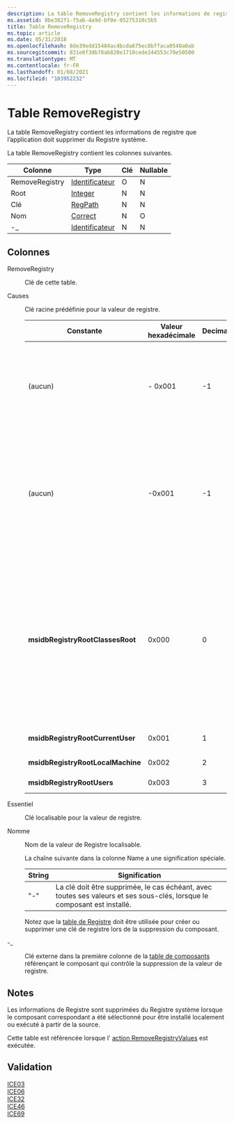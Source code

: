 ```yaml
---
description: La table RemoveRegistry contient les informations de registre que l’application doit supprimer du Registre système.
ms.assetid: 8be382f1-f5ab-4a9d-bf0e-05275310c5b5
title: Table RemoveRegistry
ms.topic: article
ms.date: 05/31/2018
ms.openlocfilehash: 8de39edd15484ac4bcda675ec8bffaca0540a0ab
ms.sourcegitcommit: 831e8f3db78ab820e1710cede244553c70e50500
ms.translationtype: MT
ms.contentlocale: fr-FR
ms.lasthandoff: 01/08/2021
ms.locfileid: "103952232"
---
```

# <a name="removeregistry-table"></a>Table RemoveRegistry

La table RemoveRegistry contient les informations de registre que l’application doit supprimer du Registre système.

La table RemoveRegistry contient les colonnes suivantes.



| Colonne         | Type                         | Clé | Nullable |
|----------------|------------------------------|-----|----------|
| RemoveRegistry | [Identificateur](identifier.md) | O   | N        |
| Root           | [Integer](integer.md)       | N   | N        |
| Clé            | [RegPath](regpath.md)       | N   | N        |
| Nom           | [Correct](formatted.md)   | N   | O        |
| -\_    | [Identificateur](identifier.md) | N   | N        |



 

## <a name="columns"></a>Colonnes

<dl> <dt>

<span id="RemoveRegistry"></span><span id="removeregistry"></span><span id="REMOVEREGISTRY"></span>RemoveRegistry
</dt> <dd>

Clé de cette table.

</dd> <dt>

<span id="Root"></span><span id="root"></span><span id="ROOT"></span>Causes
</dt> <dd>

Clé racine prédéfinie pour la valeur de registre.



| Constante                          | Valeur hexadécimale | Decimal | Clé racine                                                                                                                                                                                                           |
|-----------------------------------|-------------|---------|--------------------------------------------------------------------------------------------------------------------------------------------------------------------------------------------------------------------|
| (aucun)                            | \- 0x001    | -1      | **HKEY \_ Le \_** programme d’installation de l’utilisateur actuel définit cette clé lors de l’installation par utilisateur.<br/>                                                                                                                    |
| (aucun)                            | -0x001      | -1      | **HKEY \_ Le \_** programme d’installation de l’ordinateur local définit cette clé lors de l’installation de tous les utilisateurs avec [**ALLUSERS**](allusers.md) défini sur 1.<br/>                                                                       |
| **msidbRegistryRootClassesRoot**  | 0x000       | 0       | **HKEY \_ CLASSES \_ racine** le programme d’installation supprime la valeur de la ruche des **\\ \\ classes logicielles HKCU** lors des installations dans le contexte d' [installation](installation-context.md)par utilisateur et par ordinateur.<br/> |
| **msidbRegistryRootCurrentUser**  | 0x001       | 1       | **HKEY \_ Current \_ User**                                                                                                                                                                                            |
| **msidbRegistryRootLocalMachine** | 0x002       | 2       | **HKEY \_ local \_ machine**                                                                                                                                                                                           |
| **msidbRegistryRootUsers**        | 0x003       | 3       | **HKEY, \_ utilisateurs**                                                                                                                                                                                                    |



 

</dd> <dt>

<span id="Key"></span><span id="key"></span><span id="KEY"></span>Essentiel
</dt> <dd>

Clé localisable pour la valeur de registre.

</dd> <dt>

<span id="Name"></span><span id="name"></span><span id="NAME"></span>Nomme
</dt> <dd>

Nom de la valeur de Registre localisable.

La chaîne suivante dans la colonne Name a une signification spéciale.



| String | Signification                                                                                                    |
|--------|------------------------------------------------------------------------------------------------------------|
| "-"    | La clé doit être supprimée, le cas échéant, avec toutes ses valeurs et ses sous-clés, lorsque le composant est installé. |



 

Notez que la [table de Registre](registry-table.md) doit être utilisée pour créer ou supprimer une clé de registre lors de la suppression du composant.

</dd> <dt>

<span id="Component_"></span><span id="component_"></span><span id="COMPONENT_"></span>-\_
</dt> <dd>

Clé externe dans la première colonne de la [table de composants](component-table.md) référençant le composant qui contrôle la suppression de la valeur de registre.

</dd> </dl>

## <a name="remarks"></a>Notes

Les informations de Registre sont supprimées du Registre système lorsque le composant correspondant a été sélectionné pour être installé localement ou exécuté à partir de la source.

Cette table est référencée lorsque l' [action RemoveRegistryValues](removeregistryvalues-action.md) est exécutée.

## <a name="validation"></a>Validation

<dl>

[ICE03](ice03.md)  
[ICE06](ice06.md)  
[ICE32](ice32.md)  
[ICE46](ice46.md)  
[ICE69](ice69.md)  
</dl>

 

 





